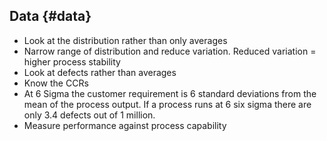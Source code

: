## Data {#data}

*   Look at the distribution rather than only averages
*   Narrow range of distribution and reduce variation. Reduced variation = higher process stability
*   Look at defects rather than averages
*   Know the CCRs
*   At 6 Sigma the customer requirement is 6 standard deviations from the mean of the process output. If a process runs at 6 six sigma there are only 3.4 defects out of 1 million.
*   Measure performance against process capability